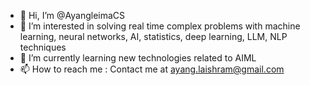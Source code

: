 - 👋 Hi, I’m @AyangleimaCS
- 👀 I’m interested in solving real time complex problems with machine learning, neural networks, AI, statistics, deep learning, LLM, NLP techniques
- 🌱 I’m currently learning new technologies related to AIML
- 📫 How to reach me : Contact me at ayang.laishram@gmail.com

<!---
AyangleimaCS/AyangleimaCS is a ✨ special ✨ repository because its `README.md` (this file) appears on your GitHub profile.
You can click the Preview link to take a look at your changes.
--->
